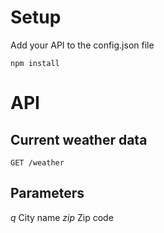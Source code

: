 
# Setup
Add your API to the config.json file
```
npm install
```

# API
## Current weather data
```
GET /weather
```
## Parameters
*q* City name
*zip* Zip code

